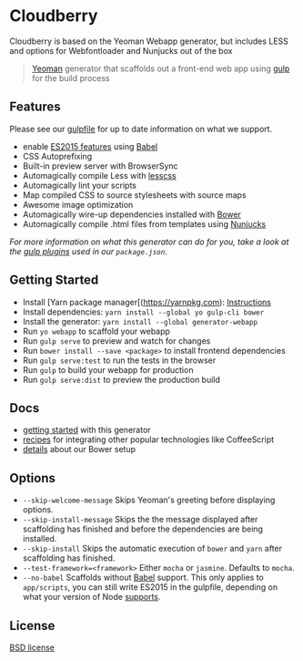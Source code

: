 # Cloudberry

Cloudberry is based on the Yeoman Webapp generator, but includes LESS and options for Webfontloader and Nunjucks out of the box

> [Yeoman](http://yeoman.io) generator that scaffolds out a front-end web app using [gulp](http://gulpjs.com/) for the build process



## Features

Please see our [gulpfile](app/templates/gulpfile.js) for up to date information on what we support.

* enable [ES2015 features](https://babeljs.io/docs/learn-es2015/) using [Babel](https://babeljs.io)
* CSS Autoprefixing
* Built-in preview server with BrowserSync
* Automagically compile Less with [lesscss](http://lesscss.org)
* Automagically lint your scripts
* Map compiled CSS to source stylesheets with source maps
* Awesome image optimization
* Automagically wire-up dependencies installed with [Bower](http://bower.io)
* Automagically compile .html files from templates using [Nunjucks](https://mozilla.github.io/nunjucks/)

*For more information on what this generator can do for you, take a look at the [gulp plugins](app/templates/_package.json) used in our `package.json`.*


## Getting Started

- Install [Yarn package manager[(https://yarnpkg.com): [Instructions](https://yarnpkg.com/en/docs/install)
- Install dependencies: `yarn install --global yo gulp-cli bower`
- Install the generator: `yarn install --global generator-webapp`
- Run `yo webapp` to scaffold your webapp
- Run `gulp serve` to preview and watch for changes
- Run `bower install --save <package>` to install frontend dependencies
- Run `gulp serve:test` to run the tests in the browser
- Run `gulp` to build your webapp for production
- Run `gulp serve:dist` to preview the production build


## Docs

* [getting started](docs/README.md) with this generator
* [recipes](docs/recipes/README.md) for integrating other popular technologies like CoffeeScript
* [details](docs/bower.md) about our Bower setup


## Options

- `--skip-welcome-message`
  Skips Yeoman's greeting before displaying options.
- `--skip-install-message`
  Skips the the message displayed after scaffolding has finished and before the dependencies are being installed.
- `--skip-install`
  Skips the automatic execution of `bower` and `yarn` after scaffolding has finished.
- `--test-framework=<framework>`
  Either `mocha` or `jasmine`. Defaults to `mocha`.
- `--no-babel`
  Scaffolds without [Babel](http://babeljs.io) support. This only applies to `app/scripts`, you can still write ES2015 in the gulpfile, depending on what your version of Node [supports](https://kangax.github.io/compat-table/es6/).

## License

[BSD license](http://opensource.org/licenses/bsd-license.php)
